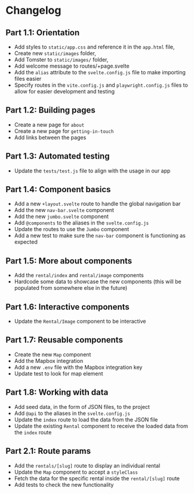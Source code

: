 # Changelog

## Part 1.1: Orientation

- Add styles to `static/app.css` and reference it in the `app.html` file,
- Create new `static/images` folder,
- Add Tomster to `static/images/` folder,
- Add welcome message to routes/+page.svelte
- Add the `alias` attribute to the `svelte.config.js` file to make importing files easier
- Specify routes in the `vite.config.js` and `playwright.config.js` files to allow for easier development and testing

## Part 1.2: Building pages

- Create a new page for `about`
- Create a new page for `getting-in-touch`
- Add links between the pages

## Part 1.3: Automated testing

- Update the `tests/test.js` file to align with the usage in our app

## Part 1.4: Component basics

- Add a new `+layout.svelte` route to handle the global navigation bar
- Add the new `nav-bar.svelte` component
- Add the new `jumbo.svelte` component
- Add `@components` to the aliases in the `svelte.config.js`
- Update the routes to use the `Jumbo` component
- Add a new test to make sure the `nav-bar` component is functioning as expected

## Part 1.5: More about components

- Add the `rental/index` and `rental/image` components
- Hardcode some data to showcase the new components (this will be populated from somewhere else in the future)

## Part 1.6: Interactive components

- Update the `Rental/Image` component to be interactive

## Part 1.7: Reusable components

- Create the new `Map` component
- Add the Mapbox integration
- Add a new `.env` file with the Mapbox integration key
- Update test to look for map element

## Part 1.8: Working with data

- Add seed data, in the form of JSON files, to the project
- Add `@api` to the aliases in the `svelte.config.js`
- Update the `index` route to load the data from the JSON file
- Update the existing `Rental` component to receive the loaded data from the `index` route

## Part 2.1: Route params

- Add the `rentals/[slug]` route to display an individual rental
- Update the `Map` component to accept a `styleClass`
- Fetch the data for the specific rental inside the `rental/[slug]` route
- Add tests to check the new functionality
